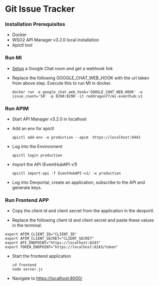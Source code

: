 # Git Issue Tracker 


### Installation Prerequisites

- Docker
- WSO2 API Manager v3.2.0 local installation
- Apictl tool


### Run MI

- [Setup](https://developers.google.com/hangouts/chat/how-tos/webhooks) a Google Chat room and get a webhook link
- Replace the following GOOGLE_CHAT_WEB_HOOK with the url taken from above step. Execute this to run MI in docker.

    ```
    docker run -e google_chat_web_hook='GOOGLE_CHAT_WEB_HOOK' -e issue_count='50' -p 8290:8290 -it reddragon77/mi-eventhub:v1
    ```

### Run APIM

- Start API Manager v3.2.0 in localhost

- Add an env for apictl

    ```
    apictl add-env -e production --apim  https://localhost:9443
    ```

- Log into the Environment

    ```
    apictl login production
    ```
    
- Import the API (EventHubAPI-v1)

    ```
    apictl import-api -f EventHubAPI-v1/ -e production
    ```

- Log into Devportal, create an application, subscribe to the API and generate keys.

### Run Frontend APP

- Copy the client id and client secret from the application in the devportl.

- Replace the following client id and client secret and paste these values in the terminal.

```
export APIM_CLIENT_ID="CLIENT_ID"
export APIM_CLIENT_SECRET="CLIENT_SECRET"
export API_ENDPOINT="https://localhost:8243"
export TOKEN_ENDPOINT="https://localhost:8243/token"
```
- Start the frontend application

    ```
    cd frontend
	node server.js
    ```

- Navigate to [https://localhost:8000/](https://localhost:8000/)